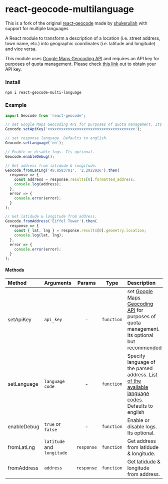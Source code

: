 # react-geocode-multilanguage

This is a fork of the original [react-geocode](https://github.com/shukerullah/react-geocode) made by [shukerullah](https://github.com/shukerullah) with support for multiple languages

A React module to transform a description of a location (i.e. street address, town name, etc.) into geographic coordinates (i.e. latitude and longitude) and vice versa.

This module uses [Google Maps Geocoding API](https://developers.google.com/maps/documentation/geocoding/intro) and requires an API key for purposes of quota management. Please check [this link](https://developers.google.com/maps/documentation/geocoding/get-api-key) out to obtain your API key.

### Install

```shell
npm i react-geocode-multi-language
```

### Example

```js
import Geocode from 'react-geocode';

// set Google Maps Geocoding API for purposes of quota management. Its optional but recommended.
Geocode.setApiKey('xxxxxxxxxxxxxxxxxxxxxxxxxxxxxxxxxxxxxxx');

// set response language. Defaults to english.
Geocode.setLanguage('en');

// Enable or disable logs. Its optional.
Geocode.enableDebug();

// Get address from latidude & longitude.
Geocode.fromLatLng('48.8583701', '2.2922926').then(
  response => {
    const address = response.results[0].formatted_address;
    console.log(address);
  },
  error => {
    console.error(error);
  }
);

// Get latidude & longitude from address.
Geocode.fromAddress('Eiffel Tower').then(
  response => {
    const { lat, lng } = response.results[0].geometry.location;
    console.log(lat, lng);
  },
  error => {
    console.error(error);
  }
);
```

#### Methods

| Method      | Arguments                  |   Params   |    Type    | Description                                                                                                                                                      |
| :---------- | :------------------------- | :--------: | :--------: | :--------------------------------------------------------------------------------------------------------------------------------------------------------------- |
| setApiKey   | `api_key`                  |     -      | `function` | set [Google Maps Geocoding API](https://developers.google.com/maps/documentation/geocoding/intro) for purposes of quota management. Its optional but recommended |
| setLanguage | `language code`            |     -      | `function` | Specify language of the parsed address. [List of the available language codes](https://developers.google.com/maps/faq#languagesupport). Defaults to english      |
| enableDebug | `true` or `false`          |     -      | `function` | Enable or disable logs. Its optional.                                                                                                                            |
| fromLatLng  | `latitude` and `longitude` | `response` | `function` | Get address from latidude & longitude.                                                                                                                           |
| fromAddress | `address`                  | `response` | `function` | Get latidude & longitude from address.                                                                                                                           |
